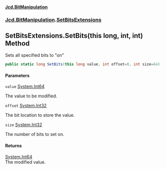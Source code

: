 #### [Jcd.BitManipulation](index.md 'index')
### [Jcd.BitManipulation](Jcd.BitManipulation.md 'Jcd.BitManipulation').[SetBitsExtensions](Jcd.BitManipulation.SetBitsExtensions.md 'Jcd.BitManipulation.SetBitsExtensions')

## SetBitsExtensions.SetBits(this long, int, int) Method

Sets all specified bits to "on"

```csharp
public static long SetBits(this long value, int offset=0, int size=64);
```
#### Parameters

<a name='Jcd.BitManipulation.SetBitsExtensions.SetBits(thislong,int,int).value'></a>

`value` [System.Int64](https://docs.microsoft.com/en-us/dotnet/api/System.Int64 'System.Int64')

The value to be modified.

<a name='Jcd.BitManipulation.SetBitsExtensions.SetBits(thislong,int,int).offset'></a>

`offset` [System.Int32](https://docs.microsoft.com/en-us/dotnet/api/System.Int32 'System.Int32')

The bit location to store the value.

<a name='Jcd.BitManipulation.SetBitsExtensions.SetBits(thislong,int,int).size'></a>

`size` [System.Int32](https://docs.microsoft.com/en-us/dotnet/api/System.Int32 'System.Int32')

The number of bits to set on.

#### Returns
[System.Int64](https://docs.microsoft.com/en-us/dotnet/api/System.Int64 'System.Int64')  
The modified value.